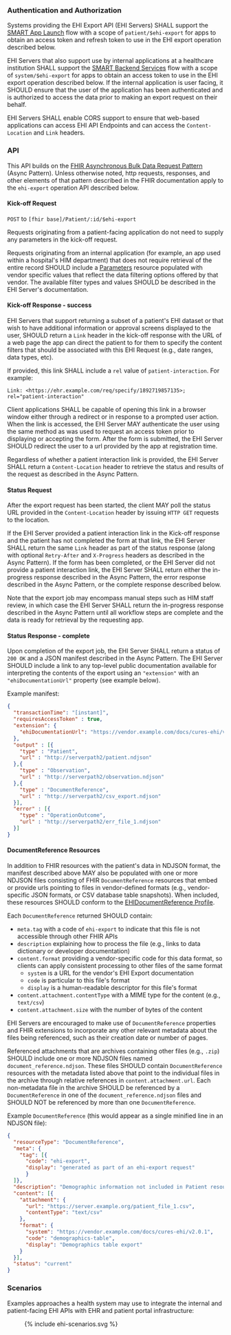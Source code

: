 ### Authentication and Authorization

Systems providing the EHI Export API (EHI Servers) SHALL support the [SMART App Launch](https://hl7.org/fhir/smart-app-launch/app-launch.html) flow with a scope of `patient/$ehi-export` for apps to obtain an access token and refresh token to use in the EHI export operation described below.

EHI Servers that also support use by internal applications at a healthcare institution SHALL support the [SMART Backend Services](https://hl7.org/fhir/smart-app-launch/backend-services.html) flow with a scope of `system/$ehi-export` for apps to obtain an access token to use in the EHI export operation described below. If the internal application is user facing, it SHOULD ensure that the user of the application has been authenticated and is authorized to access the data prior to making an export request on their behalf.

EHI Servers SHALL enable CORS support to ensure that web-based applications can access EHI API Endpoints and can access the `Content-Location` and `Link` headers.

### API

This API builds on the [FHIR Asynchronous Bulk Data Request Pattern](https://build.fhir.org/async-bulk.html) (Async Pattern). Unless otherwise noted, http requests, responses, and other elements of that pattern described in the FHIR documentation apply to the `ehi-export` operation API described below.


#### Kick-off Request

`POST` to `[fhir base]/Patient/:id/$ehi-export`

Requests originating from a patient-facing application do not need to supply any parameters in the kick-off request. 

Requests originating from an internal application (for example, an app used within a hospital's HIM department) that does not require retrieval of the entire record SHOULD include a [Parameters](https://www.hl7.org/fhir/parameters.html) resource populated with vendor specific values that reflect the data filtering options offered by that vendor. The available filter types and values SHOULD be described in the EHI Server's documentation.


#### Kick-off Response - success

EHI Servers that support returning a subset of a patient's EHI dataset or that wish to have additional information or approval screens displayed to the user, SHOULD return a `Link` header in the kick-off response with the URL of a web page the app can direct the patient to for them to specify the content filters that should be associated with this EHI Request (e.g., date ranges, data types, etc). 

If provided, this link SHALL include a `rel` value of `patient-interaction`. For example:

    Link: <https://ehr.example.com/req/specify/1892719857135>; rel="patient-interaction"
    
Client applications SHALL be capable of opening this link in a browser window either through a redirect or in response to a prompted user action. When the link is accessed, the EHI Server MAY authenticate the user using the same method as was used to request an access token prior to displaying or accepting the form. After the form is submitted, the EHI Server SHOULD redirect the user to a url provided by the app at registration time. 

Regardless of whether a patient interaction link is provided, the EHI Server SHALL return a `Content-Location` header to retrieve the status and results of the request as described in the Async Pattern. 


#### Status Request

After the export request has been started, the client MAY poll the status URL provided in the `Content-Location` header by issuing `HTTP GET` requests to the location.

If the EHI Server provided a patient interaction link in the Kick-off response and the patient has not completed the form at that link, the EHI Server SHALL return the same `Link` header as part of the status response (along with optional `Retry-After` and `X-Progress` headers as described in the Async Pattern). If the form has been completed, or the EHI Server did not provide a patient interaction link, the EHI Server SHALL return either the in-progress response described in the Async Pattern, the error response described in the Async Pattern, or the complete response described below.

Note that the export job may encompass manual steps such as HIM staff review, in which case the EHI Server SHALL return the in-progress response described in the Async Pattern until all workflow steps are complete and the data is ready for retrieval by the requesting app.

#### Status Response - complete

Upon completion of the export job, the EHI Server SHALL return a status of `200 OK` and a JSON manifest described in the Async Pattern. The EHI Server SHOULD include a link to any top-level public documentation available for interpreting the contents of the export using an `"extension"` with an `"ehiDocumentationUrl"` property (see example below).

Example manifest:
```json
{
  "transactionTime": "[instant]",
  "requiresAccessToken" : true,
  "extension": {
    "ehiDocumentationUrl": "https://vendor.example.com/docs/cures-ehi/v2.0.1"
  },
  "output" : [{
    "type" : "Patient",
    "url" : "http://serverpath2/patient.ndjson"
  },{
    "type" : "Observation",
    "url" : "http://serverpath2/observation.ndjson"
  },{
    "type" : "DocumentReference",
    "url" : "http://serverpath2/csv_export.ndjson"
  }],
  "error" : [{
    "type" : "OperationOutcome",
    "url" : "http://serverpath2/err_file_1.ndjson"
  }]
}
```

#### DocumentReference Resources

In addition to FHIR resources with the patient's data in NDJSON format, the manifest described above MAY also be populated with one or more NDJSON files consisting of FHIR `DocumentReference` resources that embed or provide urls pointing to files in vendor-defined formats (e.g., vendor-specific JSON formats, or CSV database table snapshots). When included, these resources SHOULD conform to the [EHIDocumentReference Profile](StructureDefinition-ehi-document-reference.html).

Each `DocumentReference` returned SHOULD contain:
  * `meta.tag` with a code of `ehi-export` to indicate that this file is not accessible through other FHIR APIs
  * `description` explaining how to process the file (e.g., links to data dictionary or developer documentation)
  * `content.format` providing a vendor-specific code for this data format, so clients can apply consistent processing to other files of the same format 
    * `system` is a URL for the vendor's EHI Export documentation
    * `code` is particular to this file's format
    * `display` is a human-readable descriptor for this file's format
  * `content.attachment.contentType` with a MIME type for the content (e.g., `text/csv`) 
  * `content.attachment.size` with the number of bytes of the content

EHI Servers are encouraged to make use of `DocumentReference` properties and FHIR extensions to incorporate any other relevant metadata about the files being referenced, such as their creation date or number of pages.

Referenced attachments that are archives containing other files (e.g., `.zip`) SHOULD include one or more NDJSON files named `document_reference.ndjson`. These files SHOULD contain `DocumentReference` resources with the metadata listed above that point to the individual files in the archive through relative references in `content.attachment.url`. Each non-metadata file in the archive SHOULD be referenced by a `DocumentReference` in one of the `document_reference.ndjson` files and SHOULD NOT be referenced by more than one `DocumentReference`.

Example `DocumentReference` (this would appear as a single minified line in an NDJSON file):

```json
{
  "resourceType": "DocumentReference",
  "meta": {
    "tag": [{
      "code": "ehi-export",
      "display": "generated as part of an ehi-export request"
      }
  ]},
  "description": "Demographic information not included in Patient resource, described at http://vendor.example.com/docs/cures-ehi-demographics.html",
  "content": [{
    "attachment": {
      "url": "https://server.example.org/patient_file_1.csv",
      "contentType": "text/csv"
    },
    "format": {
      "system": "https://vendor.example.com/docs/cures-ehi/v2.0.1",
      "code": "demographics-table",
      "display": "Demographics table export"
    }
  }],
  "status": "current"
}
```

### Scenarios

Examples approaches a health system may use to integrate the internal and patient-facing EHI APIs with EHR and patient portal infrastructure:

 <figure>
  {% include ehi-scenarios.svg %}
</figure>
